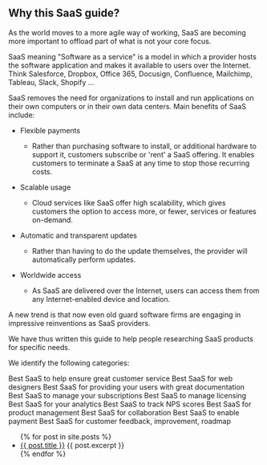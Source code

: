## Why this SaaS guide?

As the world moves to a more agile way of working, SaaS are becoming more important to offload part of what is not your core focus.

SaaS meaning "Software as a service" is a model in which a provider hosts the software application and makes it available to users over the Internet. Think Salesforce, Dropbox, Office 365, Docusign, Confluence, Mailchimp, Tableau, Slack, Shopify ...

SaaS removes the need for organizations to install and run applications on their own computers or in their own data centers. Main benefits of SaaS include:

- Flexible payments
	- Rather than purchasing software to install, or additional hardware to support it, customers subscribe or 'rent' a SaaS offering. It enables customers to terminate a SaaS at any time to stop those recurring costs.

- Scalable usage
	- Cloud services like SaaS offer high scalability, which gives customers the option to access more, or fewer, services or features on-demand.

- Automatic and transparent updates
	- Rather than having to do the update themselves, the provider will automatically perform updates.

- Worldwide access
	- As SaaS are delivered over the Internet, users can access them from any Internet-enabled device and location.

A new trend is that now even old guard software firms are engaging in impressive reinventions as SaaS providers.

We have thus written this guide to help people researching SaaS products for specific needs.

We identify the following categories:

Best SaaS to help ensure great customer service
Best SaaS for web designers
Best SaaS for providing your users with great documentation
Best SaaS to manage your subscriptions
Best SaaS to manage licensing
Best SaaS for your analytics
Best SaaS to track NPS scores
Best SaaS for product management
Best SaaS for collaboration
Best SaaS to enable payment
Best SaaS for customer feedback, improvement, roadmap



<ul>
  {% for post in site.posts %}
    <li>
      <a href="{{ post.url }}">{{ post.title }}</a>
      {{ post.excerpt }}
    </li>
  {% endfor %}
</ul>